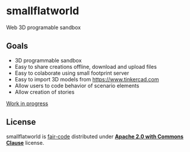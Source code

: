 # smallflatworld

Web 3D programable sandbox

## Goals

- 3D programmable sandbox
- Easy to share creations offline, download and upload files
- Easy to colaborate using small footprint server
- Easy to import 3D models from https://www.tinkercad.com
- Allow users to code behavior of scenario elements
- Allow creation of stories

[Work in progress](docs/work-in-progress.md)

## License 
smallflatworld is [fair-code](https://faircode.io/) distributed under [**Apache 2.0 with Commons Clause**](https://github.com/hamilton-lima/smallflatworld/blob/main/LICENSE.md) license.
